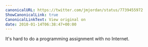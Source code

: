 ```yaml
---
canonicalURL: https://twitter.com/jmjordan/status/7739455972
ShowCanonicalLink: true
CanonicalLinkText: View original on
date: 2010-01-14T06:38:47+00:00
---
```

It's hard to do a programming assignment with no Internet.